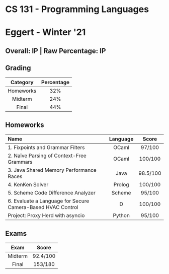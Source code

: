 # CS 131 - Programming Languages

# Eggert - Winter '21

## Overall: IP | Raw Percentage: IP

## Grading

| Category | Percentage |
|:---:|:---:|
| Homeworks | 32% |
| Midterm | 24% |
| Final | 44% |

## Homeworks

| Name | Language | Score |
|:---|:---:|:---:|
| 1. Fixpoints and Grammar Filters | OCaml | 97/100 |
| 2. Naïve Parsing of Context-Free Grammars | OCaml | 100/100 |
| 3. Java Shared Memory Performance Races | Java | 98.5/100 |
| 4. KenKen Solver | Prolog | 100/100 |
| 5. Scheme Code Difference Analyzer | Scheme | 95/100 |
| 6. Evaluate a Language for Secure Camera-Based HVAC Control | D | 100/100 |
| Project: Proxy Herd with asyncio | Python | 95/100 |

## Exams

| Exam | Score |
|:---:|:---:|
| Midterm | 92.4/100 |
| Final | 153/180 |
